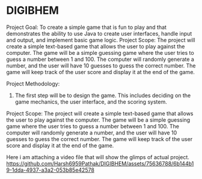 # DIGIBHEM
Project Goal: To create a simple game that is fun to play and that demonstrates the ability to use
Java to create user interfaces, handle input and output, and implement basic game logic.
Project Scope: The project will create a simple text-based game that allows the user to play against
the computer. The game will be a simple guessing game where the user tries to guess a number
between 1 and 100. The computer will randomly generate a number, and the user will have 10
guesses to guess the correct number. The game will keep track of the user score and display it at the
end of the game.

Project Methodology:
1. The first step will be to design the game. This includes deciding on the game mechanics, the user
interface, and the scoring system.

Project Scope: The project will create a simple text-based game that allows the user to play against
the computer. The game will be a simple guessing game where the user tries to guess a number
between 1 and 100. The computer will randomly generate a number, and the user will have 10
guesses to guess the correct number. The game will keep track of the user score and display it at the
end of the game.


Here i am attaching a video file that will show the glimps of actual project.
https://github.com/Harsh6959Pathak/DIGIBHEM/assets/75636788/6b144b19-1dda-4937-a3a2-053b85e42578


